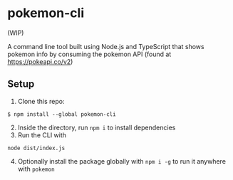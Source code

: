 # pokemon-cli

(WIP)

A command line tool built using Node.js and TypeScript that shows pokemon info by consuming the pokemon API (found at https://pokeapi.co/v2)

## Setup

1. Clone this repo:
```
$ npm install --global pokemon-cli
```
2. Inside the directory, run `npm i` to install dependencies
3. Run the CLI with
```
node dist/index.js
```
4. Optionally install the package globally with `npm i -g` to run it anywhere with `pokemon`
